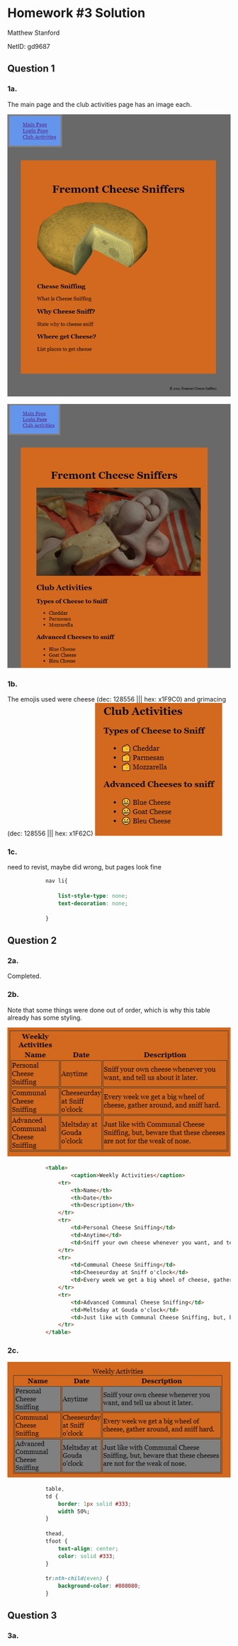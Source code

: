 # Homework #3 Solution
Matthew Stanford

NetID: gd9687

## Question 1
### 1a.
The main page and the club activities page has an image each.

![1a1](images/1a1.png)

![1a2](images/1a2.png)

### 1b.

The emojis used were cheese (dec: 128556 ||| hex: x1F9C0) and grimacing (dec: 128556 ||| hex: x1F62C)
![1b](images/1b.png)

### 1c.

need to revist, maybe did wrong, but pages look fine
```css
            nav li{
                
                list-style-type: none;
                text-decoration: none;
                
            }
```

## Question 2

### 2a.
Completed.

### 2b.

Note that some things were done out of order, which is why this table already has some styling.

![2b](images/2b.png)

```HTML
            <table>
                    <caption>Weekly Activities</caption>
                <tr>
                    <th>Name</th>
                    <th>Date</th>
                    <th>Description</th>
                </tr>
                <tr>
                    <td>Personal Cheese Sniffing</td>
                    <td>Anytime</td>
                    <td>Sniff your own cheese whenever you want, and tell us about it later.</td>
                </tr>
                <tr>
                    <td>Communal Cheese Sniffing</td>
                    <td>Cheeseurday at Sniff o'clock</td>
                    <td>Every week we get a big wheel of cheese, gather around, and sniff hard.</td>
                </tr>
                <tr>
                    <td>Advanced Communal Cheese Sniffing</td>
                    <td>Meltsday at Gouda o'clock</td>
                    <td>Just like with Communal Cheese Sniffing, but, beware that these cheeses are not for the weak of nose. </td>
                </tr>
            </table>
```

### 2c.

![2c](images/2c.png)

```CSS
            table,
            td {
                border: 1px solid #333;
                width 50%;
            }

            thead,
            tfoot {
                text-align: center;
                color: solid #333;
            }
            
            tr:nth-child(even) {
                background-color: #808080;
            }
```

## Question 3
### 3a.
